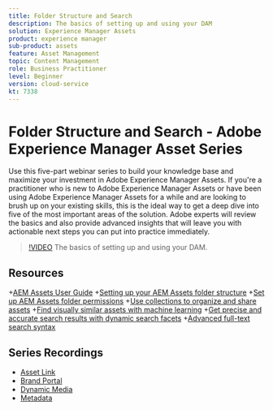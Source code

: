 ```yaml
---
title: Folder Structure and Search
description: The basics of setting up and using your DAM
solution: Experience Manager Assets
product: experience manager
sub-product: assets
feature: Asset Management
topic: Content Management
role: Business Practitioner
level: Beginner
version: cloud-service
kt: 7338
---
```


# Folder Structure and Search - Adobe Experience Manager Asset Series

Use this five-part webinar series to build your knowledge base and maximize your investment in Adobe Experience Manager Assets. If you're a practitioner who is new to Adobe Experience Manager Assets or have been using Adobe Experience Manager Assets for a while and are looking to brush up on your existing skills, this is the ideal way to get a deep dive into five of the most important areas of the solution. Adobe experts will review the basics and also provide advanced insights that will leave you with actionable next steps you can put into practice immediately.

>[!VIDEO](https://video.tv.adobe.com/v/332135/?quality=12&learn=on&hidetitle=true)
The basics of setting up and using your DAM.

## Resources

+[AEM Assets User Guide](https://docs.adobe.com/content/help/en/experience-manager-65/assets/home.html)
+[Setting up your AEM Assets folder structure](https://experienceleague.adobe.com/docs/experience-manager-learn/assets/configuring/baseline-folders.html)
+[Set up AEM Assets folder permissions](https://experienceleague.adobe.com/docs/experience-manager-learn/assets/configuring/baseline-permissions.html)
+[Use collections to organize and share assets](https://docs.adobe.com/content/help/en/experience-manager-learn/assets/search-and-discovery/collections.html)
+[Find visually similar assets with machine learning](https://docs.adobe.com/content/help/en/experience-manager-learn/assets/search-and-discovery/search.html)
+[Get precise and accurate search results with dynamic search facets](https://docs.adobe.com/content/help/en/experience-manager-learn/assets/search-and-discovery/search.html)
+[Advanced full-text search syntax](https://experienceleague.adobe.com/docs/experience-manager-64/assets/using/gql-search.html?lang=en#using)

## Series Recordings

+ [Asset Link](asset-link.md)
+ [Brand Portal](brand-portal.md)
+ [Dynamic Media](dynamic-media.md)
+ [Metadata](metadata.md)
